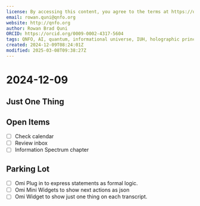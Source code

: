 ```yaml
---
license: By accessing this content, you agree to the terms at https://qnfo.org/LICENSE
email: rowan.quni@qnfo.org
website: http://qnfo.org
author: Rowan Brad Quni
ORCID: https://orcid.org/0009-0002-4317-5604
tags: QNFO, AI, quantum, informational universe, IUH, holographic principle
created: 2024-12-09T08:24:01Z
modified: 2025-03-08T09:38:27Z
---
```


# 2024-12-09

## Just One Thing

## Open Items

- [ ] Check calendar
- [ ] Review inbox
- [ ] Information Spectrum chapter

## Parking Lot

- [ ] Omi Plug in to express statements as formal logic.
- [ ] Omi Mini Widgets to show next actions as json
- [ ] Omi Widget to show just one thing on each transcript.
